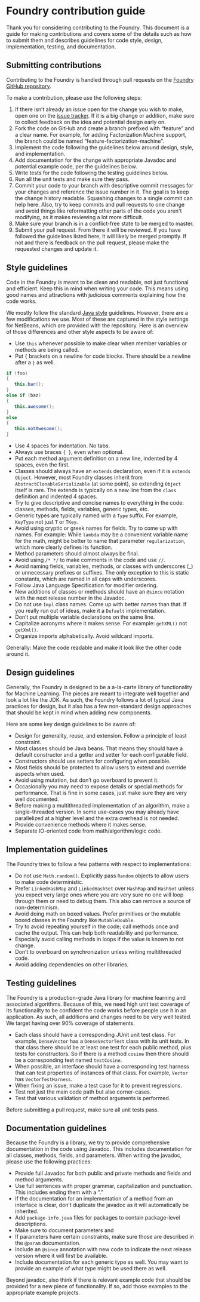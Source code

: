 # Foundry contribution guide

Thank you for considering contributing to the Foundry. This document is a guide for making contributions and covers some of the details such as how to submit them and describes guidelines for code style, design, implementation, testing, and documentation.

## Submitting contributions

Contributing to the Foundry is handled through pull requests on the [Foundry GitHub repository](https://github.com/algorithmfoundry/Foundry).

To make a contribution, please use the following steps:
 1. If there isn’t already an issue open for the change you wish to make, open one on the [issue tracker](https://github.com/algorithmfoundry/Foundry/issues). If it is a big change or addition, make sure to collect feedback on the idea and potential design early on.
 2. Fork the code on GitHub and create a branch prefixed with “feature” and a clear name. For example, for adding Factorization Machine support, the branch could be named “feature-factorization-machine”.
 3. Implement the code following the guidelines below around design, style, and implementation.
 4. Add documentation for the change with appropriate Javadoc and potential example code, per the guidelines below.
 5. Write tests for the code following the testing guidelines below.
 6. Run all the unit tests and make sure they pass.
 7. Commit your code to your branch with descriptive commit messages for your changes and reference the issue number in it. The goal is to keep the change history readable. Squashing changes to a single commit can help here. Also, try to keep commits and pull requests to one change and avoid things like reformatting other parts of the code you aren't modifying, as it makes reviewing a lot more difficult.
 8. Make sure your branch is in a conflict-free state to be merged to master.
 9. Submit your pull request. From there it will be reviewed. If you have followed the guidelines listed here, it will likely be merged promptly. If not and there is feedback on the pull request, please make the requested changes and update it.

## Style guidelines

Code in the Foundry is meant to be clean and readable, not just functional and efficient. Keep this in mind when writing your code. This means using good names and attractions with judicious comments explaining how the code works.

We mostly follow the standard [Java style](http://www.oracle.com/technetwork/java/codeconventions-150003.pdf) guidelines. However, there are a few modifications we use. Most of these are captured in the style settings for NetBeans, which are provided with the repository. Here is an overview of those differences and other style aspects to be aware of:

- Use `this` whenever possible to make clear when member variables or methods are being called.
- Put `{` brackets on a newline for code blocks. There should be a newline after a `}` as well.
```java
if (foo)
{
   this.bar();
}
else if (baz)
{
   this.awesome();
}
else
{
   this.notAwesome();
}
```
- Use 4 spaces for indentation. No tabs.
- Always use braces `{ }`, even when optional.
- Put each method argument definition on a new line, indented by 4 spaces, even the first.
- Classes should always have an `extends` declaration, even if it is `extends Object`.  However, most Foundry classes inherit from `AbstractClonableSerializable` (at some point), so extending `Object` itself is rare. The extends is typically on a new line from the `class` definition and indented 4 spaces.
- Try to give descriptive and concise names to everything in the code: classes, methods, fields, variables, generic types, etc.
- Generic types are typically named with a `Type` suffix. For example, `KeyType` not just `T` or `TKey`.
- Avoid using cryptic or greek names for fields. Try to come up with names. For example: While `lambda` may be a convenient variable name for the math, might be better to name that parameter `regularization`, which more clearly defines its function.
- Method parameters should almost always be final.
- Avoid using `/* */` to make comments in the code and use `//`.
- Avoid naming fields, variables, methods, or classes with underscores (_) or unnecessary prefixes or suffixes. The only exception to this is static constants, which are named in all caps with underscores.
- Follow Java Language Specification for modifier ordering.
- New additions of classes or methods should have an `@since` notation with the next release number in the Javadoc.
- Do not use `Impl` class names. Come up with better names than that. If you really run out of ideas, make it a `Default` implementation.
- Don’t put multiple variable declarations on the same line.
- Capitalize acronyms where it makes sense. For example: `getXML()` not `getXml()`.
- Organize imports alphabetically. Avoid wildcard imports.

Generally: Make the code readable and make it look like the other code around it.

## Design guidelines

Generally, the Foundry is designed to be a a-la-carte library of functionality for Machine Learning. The pieces are meant to integrate well together and look a lot like the JDK. As such, the Foundry follows a lot of typical Java practices for design, but it also has a few non-standard design approaches that should be kept in mind when adding new components.

Here are some key design guidelines to be aware of:
- Design for generality, reuse, and extension. Follow a principle of least constraint.
- Most classes should be Java beans. That means they should have a default constructor and a getter and setter for each configurable field.
- Constructors should use setters for configuring when possible.
- Most fields should be protected to allow users to extend and override aspects when used.
- Avoid using mutation, but don’t go overboard to prevent it.
- Occasionally you may need to expose details or special methods for performance. That is fine in some cases, just make sure they are very well documented.
- Before making a multithreaded implementation of an algorithm, make a single-threaded version. In some use-cases you may already have parallelized at a higher level and the extra overhead is not needed.
- Provide convenience methods where it makes sense.
- Separate IO-oriented code from math/algorithm/logic code.

## Implementation guidelines

The Foundry tries to follow a few patterns with respect to implementations:

- Do not use `Math.random()`. Explicitly pass `Random` objects to allow users to make code deterministic.
- Prefer `LinkedHashMap` and `LinkedHashSet` over `HashMap` and `HashSet` unless you expect very large ones where you are very sure no one will loop through them or need to debug them. This also can remove a source of non-determinism.
- Avoid doing math on boxed values. Prefer primitives or the mutable boxed classes in the Foundry like `MutableDouble`.
- Try to avoid repeating yourself in the code; call methods once and cache the output. This can help both readability and performance.
- Especially avoid calling methods in loops if the value is known to not change.
- Don’t to overboard on synchronization unless writing multithreaded code.
- Avoid adding dependencies on other libraries.

## Testing guidelines

The Foundry is a production-grade Java library for machine learning and associated algorithms. Because of this, we need high unit test coverage of its functionality to be confident the code works before people use it in an application. As such, all additions and changes need to be very well tested. We target having over 90% coverage of statements.

-  Each class should have a corresponding JUnit unit test class. For example, `DenseVector` has a `DenseVectorTest` class with its unit tests. In that class there should be at least one test for each public method, plus tests for constructors. So if there is a method `cosine` then there should be a corresponding test named `testCosine`.
- When possible, an interface should have a corresponding test harness that can test properties of instances of that class. For example, `Vector` has `VectorTestHarness`.
- When fixing an issue, make a test case for it to prevent regressions.
- Test not just the main code path but also corner-cases.
- Test that various validation of method arguments is performed.

Before submitting a pull request, make sure all unit tests pass.

## Documentation guidelines

Because the Foundry is a library, we try to provide comprehensive documentation in the code using Javadoc. This includes documentation for all classes, methods, fields, and parameters. When writing the javadoc, please use the following practices:

- Provide full Javadoc for both public and private methods and fields and method arguments.
- Use full sentences with proper grammar, capitalization and punctuation. This includes ending them with a “.”
- If the documentation for an implementation of a method from an interface is clear, don’t duplicate the javadoc as it will automatically be inherited.
- Add `package-info.java` files for packages to contain package-level descriptions.
- Make sure to document parameters and 
- If parameters have certain constraints, make sure those are described in the `@param` documentation.
- Include an `@since` annotation with new code to indicate the next release version where it will first be available.
- Include documentation for each generic type as well. You may want to provide an example of what type might be used there as well.

Beyond javadoc, also think if there is relevant example code that should be provided for a new piece of functionality. If so, add those examples to the appropriate example projects.

